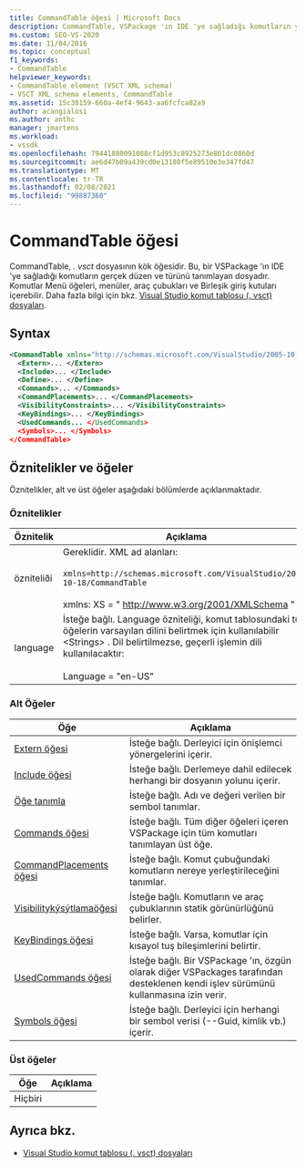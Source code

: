 ```yaml
---
title: CommandTable öğesi | Microsoft Docs
description: CommandTable, VSPackage 'ın IDE 'ye sağladığı komutların yerleşimini ve türünü tanımlayan. vsct dosyasının kök öğesidir.
ms.custom: SEO-VS-2020
ms.date: 11/04/2016
ms.topic: conceptual
f1_keywords:
- CommandTable
helpviewer_keywords:
- CommandTable element (VSCT XML schema)
- VSCT XML schema elements, CommandTable
ms.assetid: 15c38159-660a-4ef4-9643-aa6fcfca82a9
author: acangialosi
ms.author: anthc
manager: jmartens
ms.workload:
- vssdk
ms.openlocfilehash: 79441880091088cf1d953c8925273e801dc0860d
ms.sourcegitcommit: ae6d47b09a439cd0e13180f5e89510e3e347fd47
ms.translationtype: MT
ms.contentlocale: tr-TR
ms.lasthandoff: 02/08/2021
ms.locfileid: "99887360"
---
```

# <a name="commandtable-element"></a>CommandTable öğesi
CommandTable, *. vsct* dosyasının kök öğesidir. Bu, bir VSPackage 'ın IDE 'ye sağladığı komutların gerçek düzen ve türünü tanımlayan dosyadır. Komutlar Menü öğeleri, menüler, araç çubukları ve Birleşik giriş kutuları içerebilir. Daha fazla bilgi için bkz. [Visual Studio komut tablosu (. vsct) dosyaları](../extensibility/internals/visual-studio-command-table-dot-vsct-files.md).

## <a name="syntax"></a>Syntax

```xml
<CommandTable xmlns="http://schemas.microsoft.com/VisualStudio/2005-10-18/CommandTable" xmlns:xs="http://www.w3.org/2001/XMLSchema" >
  <Extern>... </Extern>
  <Include>... </Include>
  <Define>... </Define>
  <Commands>... </Commands>
  <CommandPlacements>... </CommandPlacements>
  <VisibilityConstraints>... </VisibilityConstraints>
  <KeyBindings>... </KeyBindings>
  <UsedCommands... </UsedCommands>
  <Symbols>... </Symbols>
</CommandTable>
```

## <a name="attributes-and-elements"></a>Öznitelikler ve öğeler
 Öznitelikler, alt ve üst öğeler aşağıdaki bölümlerde açıklanmaktadır.

### <a name="attributes"></a>Öznitelikler

| Öznitelik | Açıklama |
|-----------| - |
| özniteliði | Gereklidir. XML ad alanları:<br /><br /> `xmlns=http://schemas.microsoft.com/VisualStudio/2005-10-18/CommandTable`<br /><br /> xmlns: XS = " <http://www.w3.org/2001/XMLSchema> " |
| language | İsteğe bağlı. Language özniteliği, komut tablosundaki tüm öğelerin varsayılan dilini belirtmek için kullanılabilir \<Strings> .  Dil belirtilmezse, geçerli işlemin dili kullanılacaktır:<br /><br /> Language = "en-US" |

### <a name="child-elements"></a>Alt Öğeler

|Öğe|Açıklama|
|-------------|-----------------|
|[Extern öğesi](../extensibility/extern-element.md)|İsteğe bağlı. Derleyici için önişlemci yönergelerini içerir.|
|[Include öğesi](../extensibility/include-element.md)|İsteğe bağlı. Derlemeye dahil edilecek herhangi bir dosyanın yolunu içerir.|
|[Öğe tanımla](../extensibility/define-element.md)|İsteğe bağlı. Adı ve değeri verilen bir sembol tanımlar.|
|[Commands öğesi](../extensibility/commands-element.md)|İsteğe bağlı. Tüm diğer öğeleri içeren VSPackage için tüm komutları tanımlayan üst öğe.|
|[CommandPlacements öğesi](../extensibility/commandplacements-element.md)|İsteğe bağlı. Komut çubuğundaki komutların nereye yerleştirileceğini tanımlar.|
|[Visibilitykýsýtlamaöğesi](../extensibility/visibilityconstraints-element.md)|İsteğe bağlı. Komutların ve araç çubuklarının statik görünürlüğünü belirler.|
|[KeyBindings öğesi](../extensibility/keybindings-element.md)|İsteğe bağlı. Varsa, komutlar için kısayol tuş bileşimlerini belirtir.|
|[UsedCommands öğesi](../extensibility/usedcommands-element.md)|İsteğe bağlı. Bir VSPackage 'ın, özgün olarak diğer VSPackages tarafından desteklenen kendi işlev sürümünü kullanmasına izin verir.|
|[Symbols öğesi](https://www.microsoft.com/download/details.aspx?id=55984)|İsteğe bağlı. Derleyici için herhangi bir sembol verisi (--Guid, kimlik vb.) içerir.|

### <a name="parent-elements"></a>Üst öğeler

|Öğe|Açıklama|
|-------------|-----------------|
|Hiçbiri||

## <a name="see-also"></a>Ayrıca bkz.
- [Visual Studio komut tablosu (. vsct) dosyaları](../extensibility/internals/visual-studio-command-table-dot-vsct-files.md)
